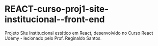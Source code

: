 # REACT-curso-proj1-site-institucional--front-end
Projeto SIte Institucional estático em React, desenvolvido no Curso React Udemy -  lecionado pelo Prof. Reginaldo Santos.
